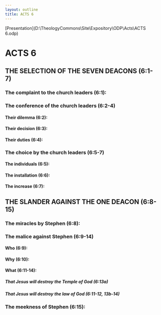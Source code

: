 ```yaml
---
layout: outline
title: ACTS 6
---
```

[Presentation](D:\TheologyCommons\Site\Expository\ODP\Acts\ACTS 6.odp)
# ACTS 6 
## THE SELECTION OF THE SEVEN DEACONS (6:1-7) 
###  The complaint to the church leaders (6:1): 
###  The conference of the church leaders (6:2-4) 
####  Their dilemma (6:2): 
####  Their decision (6:3): 
####  Their duties (6:4): 
###  The choice by the church leaders (6:5-7) 
####  The individuals (6:5): 
####  The installation (6:6): 
####  The increase (6:7): 
## THE SLANDER AGAINST THE ONE DEACON (6:8-15) 
###  The miracles by Stephen (6:8): 
###  The malice against Stephen (6:9-14) 
####  Who (6:9): 
####  Why (6:10): 
####  What (6:11-14): 
#####  That Jesus will destroy the Temple of God (6:13a) 
#####  That Jesus will destroy the law of God (6:11-12, 13b-14) 
###  The meekness of Stephen (6:15): 
